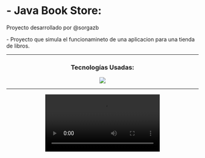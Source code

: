 # - Java Book Store: 
<p>Proyecto desarrollado por @sorgazb</p>
<p>- Proyecto que simula el funcionamineto de una aplicacion para una tienda de libros.</p>
<hr>
<div align="center">
  <h3>Tecnologías Usadas: </h3>
</div>
 <div align="center">
  <a href="#">
    <img src="https://skillicons.dev/icons?i=java,idea,maven,mysql,spring" />
  </a>
</div>
<hr>
<div align="center">
<video src="https://github.com/user-attachments/assets/503b8e4d-8219-4a29-8b74-6b52fce11bba"/>
</div>










